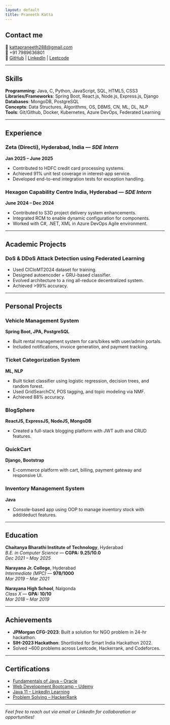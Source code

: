 ```yaml
---
layout: default
title: Praneeth Katta
---
```


## Contact me

📧 kattapraneeth288@gmail.com  
📱 +91 7989636801  
🔗 [GitHub](https://github.com/KattaPraneeth) | [LinkedIn](https://www.linkedin.com/in/praneeth-katta-964646233/) | [Leetcode](https://leetcode.com/u/Praneeth_Katta/)

---

## Skills

**Programming**: Java, C, Python, JavaScript, SQL, HTML5, CSS3  
**Libraries/Frameworks**: Spring Boot, React.js, Node.js, Express.js, Django  
**Databases**: MongoDB, PostgreSQL  
**Concepts**: Data Structures, Algorithms, OS, DBMS, CN, ML, DL, NLP  
**Tools**: Git/Github, Docker, Kubernetes, Azure DevOps, Federated Learning

---

## Experience

### Zeta (Directi), Hyderabad, India — _SDE Intern_  
**Jan 2025 – June 2025**  
- Contributed to HDFC credit card processing systems.
- Achieved 91% unit test coverage in interest-app service.
- Developed end-to-end integration tests for exception handling.

### Hexagon Capability Centre India, Hyderabad — _SDE Intern_  
**June 2024 – Dec 2024**  
- Contributed to S3D project delivery system enhancements.
- Integrated RCM to enable dynamic configuration for components.
- Worked with C#, .NET, XML in Azure DevOps Agile environment.

---

## Academic Projects

### DoS & DDoS Attack Detection using Federated Learning  
- Used CICIoMT2024 dataset for training.
- Designed autoencoder + GRU-based classifier.
- Evolved architecture to a ring all-reduce decentralized system.
- Achieved >99% accuracy.

---

## Personal Projects

### Vehicle Management System  
**Spring Boot, JPA, PostgreSQL**  
- Built rental management system for cars/bikes with user/admin portals.
- Included notifications, invoice generation, and payment tracking.

### Ticket Categorization System  
**ML, NLP**  
- Built ticket classifier using logistic regression, decision trees, and random forest.
- Used GridSearchCV, POS tagging, and topic modeling via NMF.
- Achieved 88% accuracy.

### BlogSphere  
**ReactJS, ExpressJS, NodeJS, MongoDB**  
- Created a full-stack blogging platform with JWT auth and CRUD features.

### QuickCart  
**Django, Bootstrap**  
- E-commerce platform with cart, billing, payment gateway and responsive UI.

### Inventory Management System  
**Java**  
- Console-based app using OOP to manage inventory stock with add/deduct features.

---

## Education

**Chaitanya Bharathi Institute of Technology**, Hyderabad  
_B.E. in Computer Science_ — **CGPA: 9.25/10.0**  
*Dec 2021 – May 2025*

**Narayana Jr. College**, Hyderabad  
_Intermediate (MPC)_ — **978/1000**  
*Mar 2019 – Mar 2021*

**Narayana High School**, Nalgonda  
_Class X_ — **GPA: 10/10**  
*Mar 2018 – Mar 2019*

---

## Achievements

- **JPMorgan CFG-2023**: Built a solution for NGO problem in 24-hr hackathon.
- **SIH-2023 Hackathon**: Shortlisted for Smart India Hackathon 2022.
- Solved ~600 problems across Leetcode, Hackerrank, and Codeforces.

---

## Certifications

- [Fundamentals of Java – Oracle](https://drive.google.com/file/d/1Ay3u6czwnTfxvZGSOby-ySiJQB-Q7NAf/view?usp=sharing)
- [Web Development Bootcamp – Udemy](https://www.udemy.com/certificate/UC-1a76dddf-3e0e-4395-b96d-04d9b521d829/)
- [Java 11 – LinkedIn Learning](https://drive.google.com/file/d/1Q5Hk-rSz_zy3xyUxRZyY46iwEhqLBJ13/view?usp=sharing)
- [Problem Solving – HackerRank](https://www.hackerrank.com/certificates/9b5214fe2724)

---

*Feel free to reach out via email or LinkedIn for collaboration or opportunities!*
